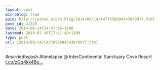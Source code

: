 ```yaml
---
layout: post
microblog: true
guid: http://joshua.micro.blog/2014/06/14/t477658504543870977.html
post_id: 41319
date: 2014-06-14T14:47:16+1100
lastmod: 2019-07-30T17:41:49+1100
type: post
url: /2014/06/14/t477658504543870977.html
---
```

#marriedbyjosh #timelapse @ InterContinental Sanctuary Cove Resort [t.co/zGq4kk4Bo...](http://t.co/zGq4kk4Bou)

